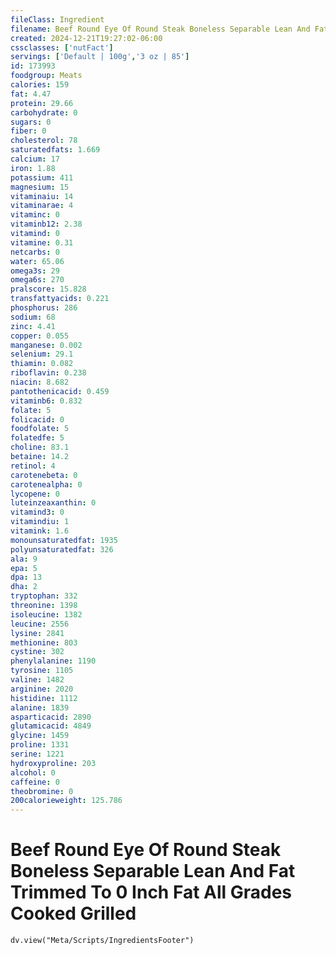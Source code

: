```yaml
---
fileClass: Ingredient
filename: Beef Round Eye Of Round Steak Boneless Separable Lean And Fat Trimmed To 0 Inch Fat All Grades Cooked Grilled
created: 2024-12-21T19:27:02-06:00
cssclasses: ['nutFact']
servings: ['Default | 100g','3 oz | 85']
id: 173993
foodgroup: Meats
calories: 159
fat: 4.47
protein: 29.66
carbohydrate: 0
sugars: 0
fiber: 0
cholesterol: 78
saturatedfats: 1.669
calcium: 17
iron: 1.88
potassium: 411
magnesium: 15
vitaminaiu: 14
vitaminarae: 4
vitaminc: 0
vitaminb12: 2.38
vitamind: 0
vitamine: 0.31
netcarbs: 0
water: 65.06
omega3s: 29
omega6s: 270
pralscore: 15.828
transfattyacids: 0.221
phosphorus: 286
sodium: 68
zinc: 4.41
copper: 0.055
manganese: 0.002
selenium: 29.1
thiamin: 0.082
riboflavin: 0.238
niacin: 8.682
pantothenicacid: 0.459
vitaminb6: 0.832
folate: 5
folicacid: 0
foodfolate: 5
folatedfe: 5
choline: 83.1
betaine: 14.2
retinol: 4
carotenebeta: 0
carotenealpha: 0
lycopene: 0
luteinzeaxanthin: 0
vitamind3: 0
vitamindiu: 1
vitamink: 1.6
monounsaturatedfat: 1935
polyunsaturatedfat: 326
ala: 9
epa: 5
dpa: 13
dha: 2
tryptophan: 332
threonine: 1398
isoleucine: 1382
leucine: 2556
lysine: 2841
methionine: 803
cystine: 302
phenylalanine: 1190
tyrosine: 1105
valine: 1482
arginine: 2020
histidine: 1112
alanine: 1839
asparticacid: 2890
glutamicacid: 4849
glycine: 1459
proline: 1331
serine: 1221
hydroxyproline: 203
alcohol: 0
caffeine: 0
theobromine: 0
200calorieweight: 125.786
---
```


# Beef Round Eye Of Round Steak Boneless Separable Lean And Fat Trimmed To 0 Inch Fat All Grades Cooked Grilled

```dataviewjs
dv.view("Meta/Scripts/IngredientsFooter")
```
